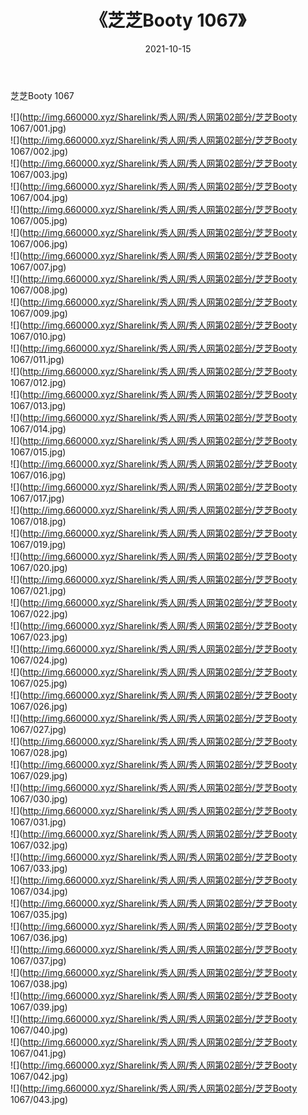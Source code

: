 ﻿---
layout: post
title:  《芝芝Booty 1067》
date:   2021-10-15
img: http://img.660000.xyz/Sharelink/秀人网/秀人网第02部分/芝芝Booty 1067/000.jpg
categories: [美女, 清纯, 唯美]
---

芝芝Booty 1067

  ![](http://img.660000.xyz/Sharelink/秀人网/秀人网第02部分/芝芝Booty 1067/001.jpg) <br> ![](http://img.660000.xyz/Sharelink/秀人网/秀人网第02部分/芝芝Booty 1067/002.jpg) <br> ![](http://img.660000.xyz/Sharelink/秀人网/秀人网第02部分/芝芝Booty 1067/003.jpg) <br> ![](http://img.660000.xyz/Sharelink/秀人网/秀人网第02部分/芝芝Booty 1067/004.jpg) <br> ![](http://img.660000.xyz/Sharelink/秀人网/秀人网第02部分/芝芝Booty 1067/005.jpg) <br> ![](http://img.660000.xyz/Sharelink/秀人网/秀人网第02部分/芝芝Booty 1067/006.jpg) <br> ![](http://img.660000.xyz/Sharelink/秀人网/秀人网第02部分/芝芝Booty 1067/007.jpg) <br> ![](http://img.660000.xyz/Sharelink/秀人网/秀人网第02部分/芝芝Booty 1067/008.jpg) <br> ![](http://img.660000.xyz/Sharelink/秀人网/秀人网第02部分/芝芝Booty 1067/009.jpg) <br> ![](http://img.660000.xyz/Sharelink/秀人网/秀人网第02部分/芝芝Booty 1067/010.jpg) <br> ![](http://img.660000.xyz/Sharelink/秀人网/秀人网第02部分/芝芝Booty 1067/011.jpg) <br> ![](http://img.660000.xyz/Sharelink/秀人网/秀人网第02部分/芝芝Booty 1067/012.jpg) <br> ![](http://img.660000.xyz/Sharelink/秀人网/秀人网第02部分/芝芝Booty 1067/013.jpg) <br> ![](http://img.660000.xyz/Sharelink/秀人网/秀人网第02部分/芝芝Booty 1067/014.jpg) <br> ![](http://img.660000.xyz/Sharelink/秀人网/秀人网第02部分/芝芝Booty 1067/015.jpg) <br> ![](http://img.660000.xyz/Sharelink/秀人网/秀人网第02部分/芝芝Booty 1067/016.jpg) <br> ![](http://img.660000.xyz/Sharelink/秀人网/秀人网第02部分/芝芝Booty 1067/017.jpg) <br> ![](http://img.660000.xyz/Sharelink/秀人网/秀人网第02部分/芝芝Booty 1067/018.jpg) <br> ![](http://img.660000.xyz/Sharelink/秀人网/秀人网第02部分/芝芝Booty 1067/019.jpg) <br> ![](http://img.660000.xyz/Sharelink/秀人网/秀人网第02部分/芝芝Booty 1067/020.jpg) <br> ![](http://img.660000.xyz/Sharelink/秀人网/秀人网第02部分/芝芝Booty 1067/021.jpg) <br> ![](http://img.660000.xyz/Sharelink/秀人网/秀人网第02部分/芝芝Booty 1067/022.jpg) <br> ![](http://img.660000.xyz/Sharelink/秀人网/秀人网第02部分/芝芝Booty 1067/023.jpg) <br> ![](http://img.660000.xyz/Sharelink/秀人网/秀人网第02部分/芝芝Booty 1067/024.jpg) <br> ![](http://img.660000.xyz/Sharelink/秀人网/秀人网第02部分/芝芝Booty 1067/025.jpg) <br> ![](http://img.660000.xyz/Sharelink/秀人网/秀人网第02部分/芝芝Booty 1067/026.jpg) <br> ![](http://img.660000.xyz/Sharelink/秀人网/秀人网第02部分/芝芝Booty 1067/027.jpg) <br> ![](http://img.660000.xyz/Sharelink/秀人网/秀人网第02部分/芝芝Booty 1067/028.jpg) <br> ![](http://img.660000.xyz/Sharelink/秀人网/秀人网第02部分/芝芝Booty 1067/029.jpg) <br> ![](http://img.660000.xyz/Sharelink/秀人网/秀人网第02部分/芝芝Booty 1067/030.jpg) <br> ![](http://img.660000.xyz/Sharelink/秀人网/秀人网第02部分/芝芝Booty 1067/031.jpg) <br> ![](http://img.660000.xyz/Sharelink/秀人网/秀人网第02部分/芝芝Booty 1067/032.jpg) <br> ![](http://img.660000.xyz/Sharelink/秀人网/秀人网第02部分/芝芝Booty 1067/033.jpg) <br> ![](http://img.660000.xyz/Sharelink/秀人网/秀人网第02部分/芝芝Booty 1067/034.jpg) <br> ![](http://img.660000.xyz/Sharelink/秀人网/秀人网第02部分/芝芝Booty 1067/035.jpg) <br> ![](http://img.660000.xyz/Sharelink/秀人网/秀人网第02部分/芝芝Booty 1067/036.jpg) <br> ![](http://img.660000.xyz/Sharelink/秀人网/秀人网第02部分/芝芝Booty 1067/037.jpg) <br> ![](http://img.660000.xyz/Sharelink/秀人网/秀人网第02部分/芝芝Booty 1067/038.jpg) <br> ![](http://img.660000.xyz/Sharelink/秀人网/秀人网第02部分/芝芝Booty 1067/039.jpg) <br> ![](http://img.660000.xyz/Sharelink/秀人网/秀人网第02部分/芝芝Booty 1067/040.jpg) <br> ![](http://img.660000.xyz/Sharelink/秀人网/秀人网第02部分/芝芝Booty 1067/041.jpg) <br> ![](http://img.660000.xyz/Sharelink/秀人网/秀人网第02部分/芝芝Booty 1067/042.jpg) <br> ![](http://img.660000.xyz/Sharelink/秀人网/秀人网第02部分/芝芝Booty 1067/043.jpg) <br>